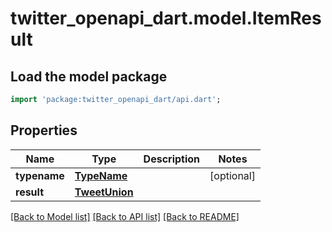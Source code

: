 # twitter_openapi_dart.model.ItemResult

## Load the model package
```dart
import 'package:twitter_openapi_dart/api.dart';
```

## Properties
Name | Type | Description | Notes
------------ | ------------- | ------------- | -------------
**typename** | [**TypeName**](TypeName.md) |  | [optional] 
**result** | [**TweetUnion**](TweetUnion.md) |  | 

[[Back to Model list]](../README.md#documentation-for-models) [[Back to API list]](../README.md#documentation-for-api-endpoints) [[Back to README]](../README.md)


